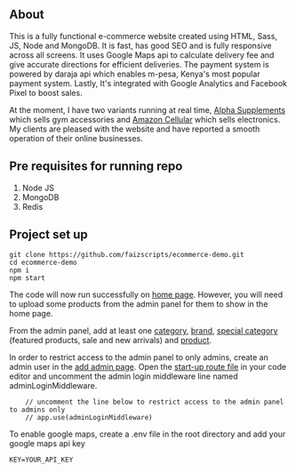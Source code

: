 ## About
This is a fully functional e-commerce website created using HTML, Sass, JS, Node and MongoDB. It is fast, has good SEO and is fully responsive across all screens. It uses Google Maps api to
calculate delivery fee and give accurate directions for efficient deliveries. The payment system is powered by daraja api which enables m-pesa, Kenya's most popular payment system. Lastly, It's integrated with Google Analytics and Facebook Pixel to boost sales.

At the moment, I have two variants running at real time, [Alpha Supplements](http://alpha-supplement.com/) which sells gym accessories and [Amazon Cellular](http://139.162.233.144/) which sells electronics. My clients are pleased with the website and have reported a smooth operation of their online businesses.

## Pre requisites for running repo
1. Node JS
2. MongoDB
3. Redis

## Project set up 

```
git clone https://github.com/faizscripts/ecommerce-demo.git
cd ecommerce-demo
npm i
npm start
```

The code will now run successfully on [home page](http://localhost:3000/). However, you will need to upload some products from the admin panel for them to show in the home page.

From the admin panel, add at least one [category](http://localhost:3000/admin/categories/new), [brand](http://localhost:3000/admin/brand/new), [special category](http://localhost:3000/admin/specials/new) (featured products, sale and new arrivals) and [product](http://localhost:3000/admin/products/new).

In order to restrict access to the admin panel to only admins, create an admin user in the [add admin page](http://localhost:3000/admin/admins/new). Open the [start-up route file](/startup/routes.js) in your code editor and uncomment the admin login middleware line named adminLoginMiddleware.
```
    // uncomment the line below to restrict access to the admin panel to admins only
    // app.use(adminLoginMiddleware)
```

To enable google maps, create a .env file in the root directory and add your google maps api key

```KEY=YOUR_API_KEY```
